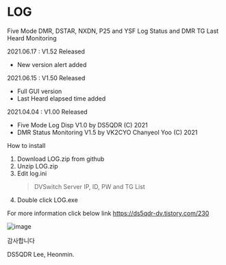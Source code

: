 # LOG
Five Mode DMR, DSTAR, NXDN, P25 and YSF Log Status and DMR TG Last Heard Monitoring

2021.06.17 : V1.52 Released
- New version alert added

2021.06.15 : V1.50 Released
- Full GUI version
- Last Heard elapsed time added

2021.04.04 : V1.00 Released
- Five Mode Log Disp V1.0 by DS5QDR (C) 2021 
- DMR Status Monitoring V1.5 by VK2CYO Chanyeol Yoo (C) 2021


How to install
1. Download LOG.zip from github
2. Unzip LOG.zip 
3. Edit log.ini 
   > DVSwitch Server IP, ID, PW and TG List
4. Double click LOG.exe 


For more information click below link
https://ds5qdr-dv.tistory.com/230

![image](https://user-images.githubusercontent.com/64110724/122065174-b249dc80-ce2c-11eb-8931-9038827a06cc.png)



감사합니다

DS5QDR Lee, Heonmin.

